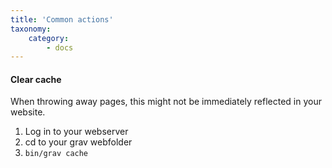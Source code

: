 ```yaml
---
title: 'Common actions'
taxonomy:
    category:
        - docs
---
```


#### Clear cache
When throwing away pages, this might not be immediately reflected in your website.

1. Log in to your webserver
2. cd to your grav webfolder
3. ```bin/grav cache```
